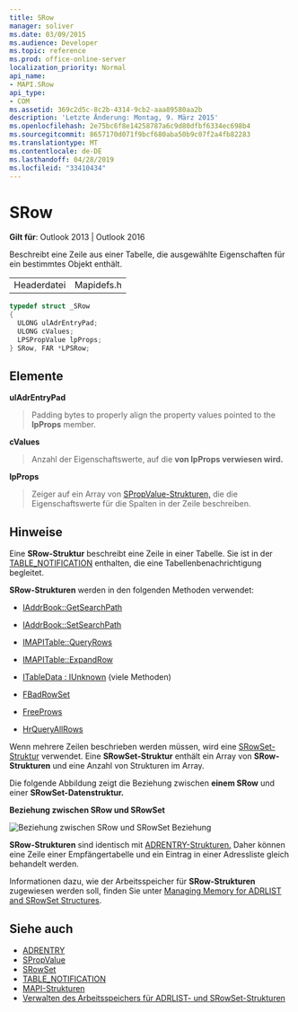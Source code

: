```yaml
---
title: SRow
manager: soliver
ms.date: 03/09/2015
ms.audience: Developer
ms.topic: reference
ms.prod: office-online-server
localization_priority: Normal
api_name:
- MAPI.SRow
api_type:
- COM
ms.assetid: 369c2d5c-8c2b-4314-9cb2-aaa89580aa2b
description: 'Letzte Änderung: Montag, 9. März 2015'
ms.openlocfilehash: 2e75bc6f8e14258787a6c9d80dfbf6334ec698b4
ms.sourcegitcommit: 8657170d071f9bcf680aba50b9c07f2a4fb82283
ms.translationtype: MT
ms.contentlocale: de-DE
ms.lasthandoff: 04/28/2019
ms.locfileid: "33410434"
---
```

# <a name="srow"></a>SRow

**Gilt für**: Outlook 2013 | Outlook 2016 
  
Beschreibt eine Zeile aus einer Tabelle, die ausgewählte Eigenschaften für ein bestimmtes Objekt enthält. 
  
|||
|:-----|:-----|
|Headerdatei  <br/> |Mapidefs.h  <br/> |
   
```cpp
typedef struct _SRow
{
  ULONG ulAdrEntryPad;
  ULONG cValues;
  LPSPropValue lpProps;
} SRow, FAR *LPSRow;

```

## <a name="members"></a>Elemente

**ulAdrEntryPad**
  
> Padding bytes to properly align the property values pointed to the **lpProps** member. 
    
**cValues**
  
> Anzahl der Eigenschaftswerte, auf die **von lpProps verwiesen wird.** 
    
**lpProps**
  
> Zeiger auf ein Array von [SPropValue-Strukturen,](spropvalue.md) die die Eigenschaftswerte für die Spalten in der Zeile beschreiben. 
    
## <a name="remarks"></a>Hinweise

Eine **SRow-Struktur** beschreibt eine Zeile in einer Tabelle. Sie ist in der [TABLE_NOTIFICATION](table_notification.md) enthalten, die eine Tabellenbenachrichtigung begleitet. 
  
**SRow-Strukturen** werden in den folgenden Methoden verwendet: 
  
- [IAddrBook::GetSearchPath](iaddrbook-getsearchpath.md)
    
- [IAddrBook::SetSearchPath](iaddrbook-setsearchpath.md)
    
- [IMAPITable::QueryRows](imapitable-queryrows.md)
    
- [IMAPITable::ExpandRow](imapitable-expandrow.md)
    
- [ITableData : IUnknown](itabledataiunknown.md) (viele Methoden) 
    
- [FBadRowSet](fbadrowset.md)
    
- [FreeProws](freeprows.md)
    
- [HrQueryAllRows](hrqueryallrows.md)
    
Wenn mehrere Zeilen beschrieben werden müssen, wird eine [SRowSet-Struktur](srowset.md) verwendet. Eine **SRowSet-Struktur** enthält ein Array von **SRow-Strukturen** und eine Anzahl von Strukturen im Array. 
  
Die folgende Abbildung zeigt die Beziehung zwischen **einem SRow** und einer **SRowSet-Datenstruktur.** 
  
**Beziehung zwischen SRow und SRowSet**
  
![Beziehung zwischen SRow und SRowSet Beziehung](media/amapi_17.gif "zwischen SRow und SRowSet")
  
**SRow-Strukturen** sind identisch mit [ADRENTRY-Strukturen.](adrentry.md) Daher können eine Zeile einer Empfängertabelle und ein Eintrag in einer Adressliste gleich behandelt werden. 
  
Informationen dazu, wie der Arbeitsspeicher für **SRow-Strukturen** zugewiesen werden soll, finden Sie unter [Managing Memory for ADRLIST and SRowSet Structures](managing-memory-for-adrlist-and-srowset-structures.md).
  
## <a name="see-also"></a>Siehe auch

- [ADRENTRY](adrentry.md)
- [SPropValue](spropvalue.md)
- [SRowSet](srowset.md)
- [TABLE_NOTIFICATION](table_notification.md)
- [MAPI-Strukturen](mapi-structures.md)
- [Verwalten des Arbeitsspeichers für ADRLIST- und SRowSet-Strukturen](managing-memory-for-adrlist-and-srowset-structures.md)

